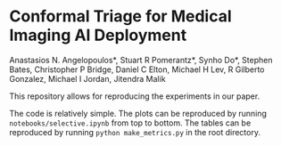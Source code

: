 # Conformal Triage for Medical Imaging AI Deployment
Anastasios N. Angelopoulos*, Stuart R Pomerantz*, Synho Do*, Stephen Bates, Christopher P Bridge, Daniel C Elton, Michael H Lev, R Gilberto Gonzalez, Michael I Jordan, Jitendra Malik

This repository allows for reproducing the experiments in our paper.

The code is relatively simple. The plots can be reproduced by running `notebooks/selective.ipynb` from top to bottom. The tables can be reproduced by running `python make_metrics.py` in the root directory.
